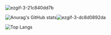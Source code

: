 ![ezgif-3-21c840dd7b](https://user-images.githubusercontent.com/88912978/211168451-5543b614-55d4-474e-bf29-0444e526f959.gif)


![Anurag's GitHub stats](https://github-readme-stats.vercel.app/api?username=karenlisboa&theme=aura&show_icons=true)![ezgif-3-dc8d0892da](https://user-images.githubusercontent.com/88912978/211168620-94a39194-b47f-4ed3-936b-9ed84d236422.gif)




![Top Langs](https://github-readme-stats.vercel.app/api/top-langs/?username=karenlisboa&theme=aura&show_icons=true)
